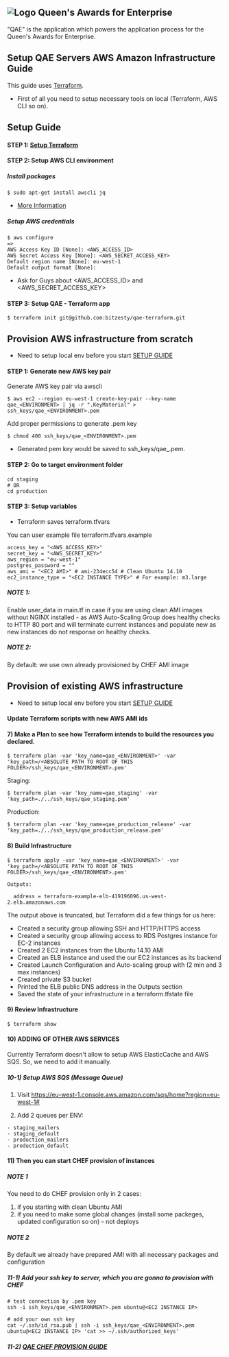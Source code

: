 ![Logo](https://raw.githubusercontent.com/bitzesty/qae/master/public/gov.uk_logotype_crown.png) Queen's Awards for Enterprise
---------------------------

"QAE" is the application which powers the application process for the Queen's Awards for Enterprise.

## Setup QAE Servers AWS Amazon Infrastructure Guide

This guide uses [Terraform](https://www.terraform.io/docs/index.html).

* First of all you need to setup necessary tools on local (Terraform, AWS CLI so on).

## Setup Guide

#### STEP 1: [Setup Terraform](https://terraform.io/downloads.html)

#### STEP 2: Setup AWS CLI environment

##### Install packages
```
$ sudo apt-get install awscli jq
```

* [More Information](http://docs.aws.amazon.com/cli/latest/userguide/installing.html)

##### Setup AWS credentials

```
$ aws configure
=>
AWS Access Key ID [None]: <AWS_ACCESS_ID>
AWS Secret Access Key [None]: <AWS_SECRET_ACCESS_KEY>
Default region name [None]: eu-west-1
Default output format [None]:
```

* Ask for Guys about <AWS_ACCESS_ID> and <AWS_SECRET_ACCESS_KEY>

#### STEP 3: Setup QAE - Terraform app

```
$ terraform init git@github.com:bitzesty/qae-terraform.git
```



## Provision AWS infrastructure from scratch

* Need to setup local env before you start [SETUP GUIDE]()

#### STEP 1: Generate new AWS key pair

Generate AWS key pair via awscli
```
$ aws ec2 --region eu-west-1 create-key-pair --key-name qae_<ENVIRONMENT> | jq -r ".KeyMaterial" > ssh_keys/qae_<ENVIRONMENT>.pem
```

Add proper permissions to generate .pem key
```
$ chmod 400 ssh_keys/qae_<ENVIRONMENT>.pem
```

* Generated pem key would be saved to ssh_keys/qae_<ENVIRONMENT>.pem.

#### STEP 2: Go to target environment folder

```
cd staging
# OR
cd production
```

#### STEP 3: Setup variables

* Terraform saves  terraform.tfvars

You can user example file terraform.tfvars.example
```
access_key = "<AWS_ACCESS_KEY>"
secret_key = "<AWS_SECRET_KEY>"
aws_region = "eu-west-1"
postgres_password = ""
aws_ami = "<EC2 AMI>" # ami-234ecc54 # Clean Ubuntu 14.10
ec2_instance_type = "<EC2 INSTANCE TYPE>" # For example: m3.large

```

##### NOTE 1:
Enable user_data in main.tf in case if you are using clean AMI images
without NGINX installed - as AWS Auto-Scaling Group does healthy checks to HTTP 80 port
and will terminate current instances and populate new
as new instances do not response on healthy checks.

##### NOTE 2:
By default: we use own already provisioned by CHEF AMI image



## Provision of existing AWS infrastructure

* Need to setup local env before you start [SETUP GUIDE]()

#### Update Terraform scripts with new AWS AMI ids






#### 7) Make a Plan to see how Terraform intends to build the resources you declared.

```
$ terraform plan -var 'key_name=qae_<ENVIRONMENT>' -var 'key_path=/<ABSOLUTE PATH TO ROOT OF THIS FOLDER>/ssh_keys/qae_<ENVIRONMENT>.pem'
```

Staging:
```
$ terraform plan -var 'key_name=qae_staging' -var 'key_path=./../ssh_keys/qae_staging.pem'
```
Production:
```
$ terraform plan -var 'key_name=qae_production_release' -var 'key_path=./../ssh_keys/qae_production_release.pem'
```

#### 8) Build Infrastructure

```
$ terraform apply -var 'key_name=qae_<ENVIRONMENT>' -var 'key_path=/<ABSOLUTE PATH TO ROOT OF THIS FOLDER>/ssh_keys/qae_<ENVIRONMENT>.pem'
```

```
Outputs:

  address = terraform-example-elb-419196096.us-west-2.elb.amazonaws.com
```

The output above is truncated, but Terraform did a few things for us here:

- Created a security group allowing SSH and HTTP/HTTPS access
- Created a security group allowing access to RDS Postgres instance for EC-2 instances
- Created 2 EC2 instances from the Ubuntu 14.10 AMI
- Created an ELB instance and used the our EC2 instances as its backend
- Created Launch Configuration and Auto-scaling group with (2 min and 3 max instances)
- Created private S3 bucket
- Printed the ELB public DNS address in the Outputs section
- Saved the state of your infrastructure in a terraform.tfstate file

#### 9) Review Infrastructure
```
$ terraform show
```

#### 10) ADDING OF OTHER AWS SERVICES

Currently Terraform doesn't allow to setup AWS ElasticCache and AWS SQS.
So, we need to add it manually.

##### 10-1) Setup AWS SQS (Message Queue)

1) Visit https://eu-west-1.console.aws.amazon.com/sqs/home?region=eu-west-1#

2) Add 2 queues per ENV:
```
- staging_mailers
- staging_default
- production_mailers
- production_default
```


#### 11) Then you can start CHEF provision of instances

##### NOTE 1
You need to do CHEF provision only in 2 cases:
1) if you starting with clean Ubuntu AMI
2) if you need to make some global changes (install some packeges, updated configuration so on) - not deploys

##### NOTE 2
By default we already have prepared AMI with all necessary packages and configuration

##### 11-1) Add your ssh key to server, which you are gonna to provision with CHEF

```
# test connection by .pem key
ssh -i ssh_keys/qae_<ENVIRONMENT>.pem ubuntu@<EC2 INSTANCE IP>

# add your own ssh key
cat ~/.ssh/id_rsa.pub | ssh -i ssh_keys/qae_<ENVIRONMENT>.pem ubuntu@<EC2 INSTANCE IP> 'cat >> ~/.ssh/authorized_keys'
```

##### 11-2) [QAE CHEF PROVISION GUIDE](https://github.com/bitzesty/qae-chef)



